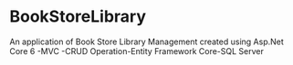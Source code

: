 # BookStoreLibrary
An application of Book Store Library Management created using Asp.Net Core 6 -MVC -CRUD Operation-Entity Framework Core-SQL Server
